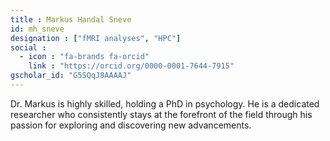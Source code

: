```yaml
---
title : Markus Handal Sneve
id: mh_sneve
designation : ["fMRI analyses", "HPC"]
social :
  - icon : "fa-brands fa-orcid"
    link : "https://orcid.org/0000-0001-7644-7915"
gscholar_id: "G5SQqJ8AAAAJ"
---
```

Dr. Markus is highly skilled, holding a PhD in psychology. He is a dedicated researcher who consistently stays at the forefront of the field through his passion for exploring and discovering new advancements.

<!-- more -->
